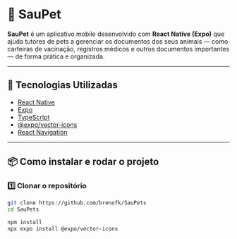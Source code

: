 # 🐾 SauPet

**SauPet** é um aplicativo mobile desenvolvido com **React Native (Expo)** que ajuda tutores de pets a gerenciar os documentos dos seus animais — como carteiras de vacinação, registros médicos e outros documentos importantes — de forma prática e organizada.

---

## 🚀 Tecnologias Utilizadas

- [React Native](https://reactnative.dev/)
- [Expo](https://expo.dev/)
- [TypeScript](https://www.typescriptlang.org/)
- [@expo/vector-icons](https://docs.expo.dev/guides/icons/)
- [React Navigation](https://reactnavigation.org/)

---

## 📦 Como instalar e rodar o projeto

### 1️⃣ Clonar o repositório
```bash
git clone https://github.com/brenofk/SauPets
cd SauPets

npm install
npx expo install @expo/vector-icons


